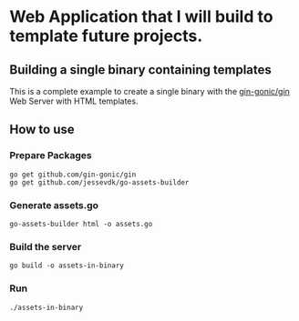 # Web Application that I will build to template future projects.

## Building a single binary containing templates

This is a complete example to create a single binary with the
[gin-gonic/gin][gin] Web Server with HTML templates.

[gin]: https://github.com/gin-gonic/gin

## How to use

### Prepare Packages

```
go get github.com/gin-gonic/gin
go get github.com/jessevdk/go-assets-builder
```

### Generate assets.go

```
go-assets-builder html -o assets.go
```

### Build the server

```
go build -o assets-in-binary
```

### Run

```
./assets-in-binary
```